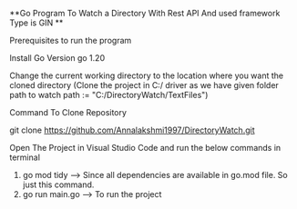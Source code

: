 **Go Program To Watch a Directory With Rest API And used framework Type is GIN **

Prerequisites to run the program 

Install Go Version go 1.20 

Change the current working directory to the location where you want the cloned directory (Clone the project in C:/ driver as we have given folder path to watch path := "C:/DirectoryWatch/TextFiles")

Command To Clone Repository 
	
 git clone https://github.com/Annalakshmi1997/DirectoryWatch.git

Open The Project in Visual Studio Code and run the below commands in terminal

1. go mod tidy  --> Since all dependencies are available in go.mod file. So just this command.
2. go run main.go --> To run the project
